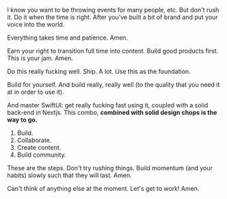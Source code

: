 I know you want to be throwing events for many people, etc. But don't rush it.
Do it when the time is right. After you've built a bit of brand and put your voice into the world.

Everything takes time and patience. Amen.

Earn your right to transition full time into content. Build good products first. This is your jam. Amen.

Do this really fucking well. Ship. A lot. Use this as the foundation.

Build for yourself. And build really, really well (to the quality that you need it at in order to use it).

And master SwiftUI: get really fucking fast using it, coupled with a solid back-end in Nextjs. This combo, **combined with solid design chops is the way to go.**

1. Build.
2. Collaborate.
3. Create content.
4. Build community.

These are the steps. Don't try rushing things. Build momentum (and your habits) slowly such that they will last. Amen.

Can't think of anything else at the moment. Let's get to work! Amen.
